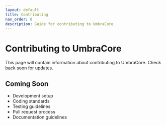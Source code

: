 ```yaml
---
layout: default
title: Contributing
nav_order: 8
description: Guide for contributing to UmbraCore
---
```


# Contributing to UmbraCore

This page will contain information about contributing to UmbraCore. Check back soon for updates.

## Coming Soon

- Development setup
- Coding standards
- Testing guidelines
- Pull request process
- Documentation guidelines
